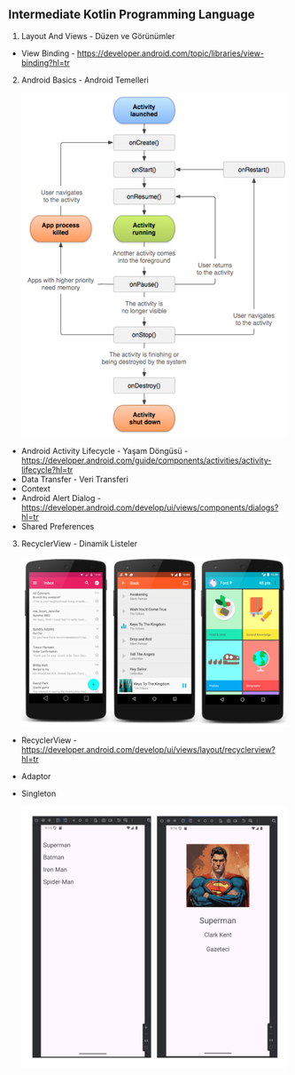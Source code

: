 ## Intermediate Kotlin Programming Language

1) Layout And Views - Düzen ve Görünümler
-   View Binding - https://developer.android.com/topic/libraries/view-binding?hl=tr

2) Android Basics - Android Temelleri <br />

    ![](/images/activity_lifecycle.png)

-   Android Activity Lifecycle - Yaşam Döngüsü - https://developer.android.com/guide/components/activities/activity-lifecycle?hl=tr
-   Data Transfer - Veri Transferi
-   Context
-   Android Alert Dialog - https://developer.android.com/develop/ui/views/components/dialogs?hl=tr
-   Shared Preferences

3) RecyclerView - Dinamik Listeler <br />

    ![](/images/recyclerview_android.png)

-   RecyclerView - https://developer.android.com/develop/ui/views/layout/recyclerview?hl=tr
-   Adaptor
-   Singleton

    ![](/images/SuperHeroes/super_hero_app.jpg)